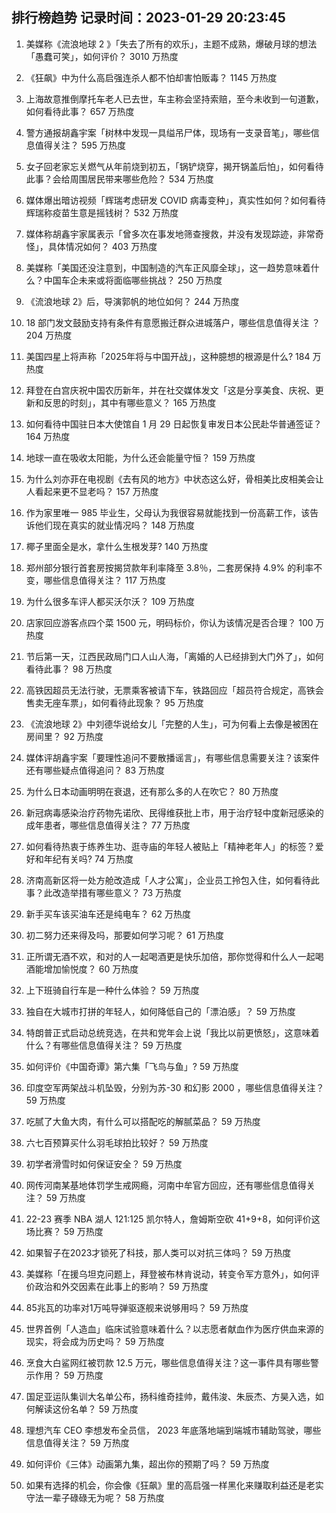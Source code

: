 
## 排行榜趋势 记录时间：2023-01-29 20:23:45
  
  1. 美媒称《流浪地球 2 》「失去了所有的欢乐」，主题不成熟，爆破月球的想法「愚蠢可笑」，如何评价？ 3010 万热度
    
  2. 《狂飙》中为什么高启强连杀人都不怕却害怕贩毒？ 1145 万热度
    
  3. 上海故意推倒摩托车老人已去世，车主称会坚持索赔，至今未收到一句道歉，如何看待此事？ 657 万热度
    
  4. 警方通报胡鑫宇案「树林中发现一具缢吊尸体，现场有一支录音笔」，哪些信息值得关注？ 595 万热度
    
  5. 女子回老家忘关燃气从年前烧到初五，「锅铲烧穿，揭开锅盖后怕」，如何看待此事？会给周围居民带来哪些危险？ 534 万热度
    
  6. 媒体爆出暗访视频「辉瑞考虑研发 COVID 病毒变种」，真实性如何？如何看待辉瑞称疫苗生意是摇钱树？ 532 万热度
    
  7. 媒体称胡鑫宇家属表示「曾多次在事发地筛查搜救，并没有发现踪迹，非常奇怪」，具体情况如何？ 403 万热度
    
  8. 美媒称「美国还没注意到，中国制造的汽车正风靡全球」，这一趋势意味着什么？中国车企未来或将面临哪些挑战？ 250 万热度
    
  9. 《流浪地球 2》后，导演郭帆的地位如何？ 244 万热度
    
  10. 18 部门发文鼓励支持有条件有意愿搬迁群众进城落户，哪些信息值得关注 ？ 204 万热度
    
  11. 美国四星上将声称「2025年将与中国开战」，这种臆想的根源是什么? 184 万热度
    
  12. 拜登在白宫庆祝中国农历新年，并在社交媒体发文「这是分享美食、庆祝、更新和反思的时刻」，其中有哪些意义？ 165 万热度
    
  13. 如何看待中国驻日本大使馆自 1 月 29 日起恢复审发日本公民赴华普通签证？ 164 万热度
    
  14. 地球一直在吸收太阳能，为什么还会能量守恒？ 159 万热度
    
  15. 为什么刘亦菲在电视剧《去有风的地方》中状态这么好，骨相美比皮相美会让人看起来更不显老吗？ 157 万热度
    
  16. 作为家里唯一 985 毕业生，父母认为我很容易就能找到一份高薪工作，该告诉他们现在真实的就业情况吗？ 148 万热度
    
  17. 椰子里面全是水，拿什么生根发芽? 140 万热度
    
  18. 郑州部分银行首套房按揭贷款年利率降至 3.8％，二套房保持 4.9% 的利率不变，哪些信息值得关注？ 117 万热度
    
  19. 为什么很多车评人都买沃尔沃？ 109 万热度
    
  20. 店家回应游客点四个菜 1500 元，明码标价，你认为该情况是否合理？ 100 万热度
    
  21. 节后第一天，江西民政局门口人山人海，「离婚的人已经排到大门外了」，如何看待此事？ 98 万热度
    
  22. 高铁因超员无法行驶，无票乘客被请下车，铁路回应「超员符合规定，高铁会售卖无座车票」，如何看待此现象？ 95 万热度
    
  23. 《流浪地球 2》中刘德华说给女儿「完整的人生」，可为何看上去像是被困在房间里？ 92 万热度
    
  24. 媒体评胡鑫宇案「要理性追问不要散播谣言」，有哪些信息需要关注？该案件还有哪些疑点值得追问？ 83 万热度
    
  25. 为什么日本动画明明在衰退，还有那么多的人在吹它？ 80 万热度
    
  26. 新冠病毒感染治疗药物先诺欣、民得维获批上市，用于治疗轻中度新冠感染的成年患者，哪些信息值得关注？ 77 万热度
    
  27. 如何看待热衷于练养生功、逛寺庙的年轻人被贴上「精神老年人」的标签？爱好和年纪有关吗? 74 万热度
    
  28. 济南高新区将一处方舱改造成「人才公寓」，企业员工拎包入住，如何看待此事？此改造举措有哪些意义？ 73 万热度
    
  29. 新手买车该买油车还是纯电车？ 62 万热度
    
  30. 初二努力还来得及吗，那要如何学习呢？ 61 万热度
    
  31. 正所谓无酒不欢，和对的人一起喝酒更是快乐加倍，那你觉得和什么人一起喝酒能增加愉悦度？ 60 万热度
    
  32. 上下班骑自行车是一种什么体验？ 59 万热度
    
  33. 独自在大城市打拼的年轻人，如何降低自己的「漂泊感」？ 59 万热度
    
  34. 特朗普正式启动总统竞选，在共和党年会上说「我比以前更愤怒」，这意味着什么？有哪些信息值得关注？ 59 万热度
    
  35. 如何评价《中国奇谭》第六集「飞鸟与鱼」? 59 万热度
    
  36. 印度空军两架战斗机坠毁，分别为苏-30 和幻影 2000 ，哪些信息值得关注？ 59 万热度
    
  37. 吃腻了大鱼大肉，有什么可以搭配吃的解腻菜品？ 59 万热度
    
  38. 六七百预算买什么羽毛球拍比较好？ 59 万热度
    
  39. 初学者滑雪时如何保证安全？ 59 万热度
    
  40. 网传河南某基地体罚学生戒网瘾，河南中牟官方回应，还有哪些信息值得关注？ 59 万热度
    
  41. 22-23 赛季 NBA 湖人 121:125 凯尔特人，詹姆斯空砍 41+9+8，如何评价这场比赛？ 59 万热度
    
  42. 如果智子在2023才锁死了科技，那人类可以对抗三体吗？ 59 万热度
    
  43. 美媒称「在援乌坦克问题上，拜登被布林肯说动，转变令军方意外」，如何评价政治和外交因素在此事上的影响？ 59 万热度
    
  44. 85兆瓦的功率对1万吨导弹驱逐舰来说够用吗？ 59 万热度
    
  45. 世界首例「人造血」临床试验意味着什么？以志愿者献血作为医疗供血来源的现实，将会成为历史吗？ 59 万热度
    
  46. 烹食大白鲨网红被罚款 12.5 万元，哪些信息值得关注？这一事件具有哪些警示作用？ 59 万热度
    
  47. 国足亚运队集训大名单公布，扬科维奇挂帅，戴伟浚、朱辰杰、方昊入选，如何解读这份名单？ 59 万热度
    
  48. 理想汽车 CEO 李想发布全员信， 2023 年底落地端到端城市辅助驾驶，哪些信息值得关注？ 59 万热度
    
  49. 如何评价《三体》动画第九集，超出你的预期了吗？ 59 万热度
    
  50. 如果有选择的机会，你会像《狂飙》里的高启强一样黑化来赚取利益还是老实守法一辈子碌碌无为呢？ 58 万热度
    